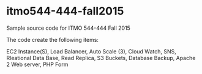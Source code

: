 # itmo544-444-fall2015
Sample source code for ITMO 544-444 Fall 2015

The code create the following items:

EC2 Instance(S),
Load Balancer,
Auto Scale (3),
Cloud Watch,
SNS,
Rleational Data Base,
Read Replica,
S3 Buckets,
Database Backup,
Apache 2 Web server,
PHP Form

